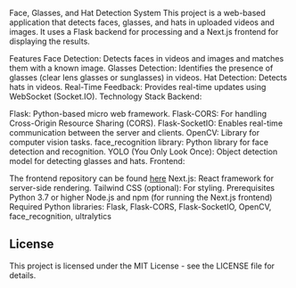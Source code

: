 Face, Glasses, and Hat Detection System
This project is a web-based application that detects faces, glasses, and hats in uploaded videos and images. It uses a Flask backend for processing and a Next.js frontend for displaying the results.

Features
Face Detection: Detects faces in videos and images and matches them with a known image.
Glasses Detection: Identifies the presence of glasses (clear lens glasses or sunglasses) in videos.
Hat Detection: Detects hats in videos.
Real-Time Feedback: Provides real-time updates using WebSocket (Socket.IO).
Technology Stack
Backend:

Flask: Python-based micro web framework.
Flask-CORS: For handling Cross-Origin Resource Sharing (CORS).
Flask-SocketIO: Enables real-time communication between the server and clients.
OpenCV: Library for computer vision tasks.
face_recognition library: Python library for face detection and recognition.
YOLO (You Only Look Once): Object detection model for detecting glasses and hats.
Frontend:

The frontend repository can be found [here](https://github.com/Thitiyaproud/senior-project-front-end.git)
Next.js: React framework for server-side rendering.
Tailwind CSS (optional): For styling.
Prerequisites
Python 3.7 or higher
Node.js and npm (for running the Next.js frontend)
Required Python libraries: Flask, Flask-CORS, Flask-SocketIO, OpenCV, face_recognition, ultralytics

## License
This project is licensed under the MIT License - see the LICENSE file for details.